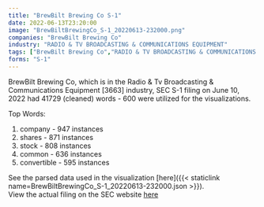 ```yaml
---
title: "BrewBilt Brewing Co S-1"
date: 2022-06-13T23:20:00
image: "BrewBiltBrewingCo_S-1_20220613-232000.png"
companies: "BrewBilt Brewing Co"
industry: "RADIO & TV BROADCASTING & COMMUNICATIONS EQUIPMENT"
tags: ["BrewBilt Brewing Co","RADIO & TV BROADCASTING & COMMUNICATIONS EQUIPMENT","06-10-2022","S-1"]
forms: "S-1"
---
```

BrewBilt Brewing Co, which is in the Radio & Tv Broadcasting & Communications Equipment [3663] industry, SEC S-1 filing on June 10, 2022 had 41729 (cleaned) words - 600 were utilized for the visualizations.

Top Words:
1. company - 947 instances
2. shares - 871 instances
3. stock - 808 instances
4. common - 636 instances
5. convertible - 595 instances


See the parsed data used in the visualization [here]({{< staticlink name=BrewBiltBrewingCo_S-1_20220613-232000.json >}}).  
View the actual filing on the SEC website [here](https://www.sec.gov/Archives/edgar/data/1399306/0001399306-22-000018.txt)